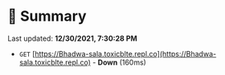 # 📖 Summary
Last updated: **12/30/2021, 7:30:28 PM**

- `GET` [https://Bhadwa-sala.toxicblte.repl.co](https://Bhadwa-sala.toxicblte.repl.co) - **Down** (160ms)
